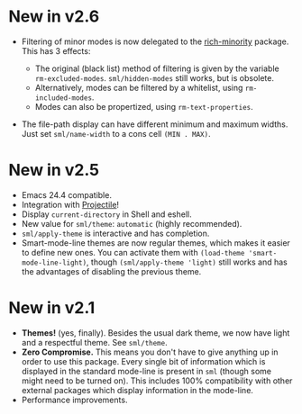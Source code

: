 New in v2.6
===========
- Filtering of minor modes is now delegated to the
  [rich-minority](https://github.com/Bruce-Connor/rich-minority)
  package. This has 3 effects:
  - The original (black list) method of filtering is given by the
    variable `rm-excluded-modes`. `sml/hidden-modes` still works, but
    is obsolete.
  - Alternatively, modes can be filtered by a whitelist, using `rm-included-modes`.
  - Modes can also be propertized, using `rm-text-properties`.

- The file-path display can have different minimum and maximum widths.
  Just set `sml/name-width` to a cons cell `(MIN . MAX)`.

New in v2.5
===========
- Emacs 24.4 compatible.
- Integration with [Projectile](https://github.com/bbatsov/projectile)!
- Display `current-directory` in Shell and eshell.
- New value for `sml/theme`: `automatic` (highly recommended).
- `sml/apply-theme` is interactive and has completion.
- Smart-mode-line themes are now regular themes, which makes it easier to define new ones. You can activate them with `(load-theme 'smart-mode-line-light)`, though `(sml/apply-theme 'light)` still works and has the advantages of disabling the previous theme.

New in v2.1
===========
- **Themes!** (yes, finally). Besides the usual dark theme, we now have
light and a respectful theme. See `sml/theme`.
- **Zero Compromise.** This means you don't have to
give anything up in order to use this package. Every single bit of
information which is displayed in the standard mode-line is present in
`sml` (though some might need to be turned on). This includes 100%
compatibility with other external packages which display information
in the mode-line.
- Performance improvements.

